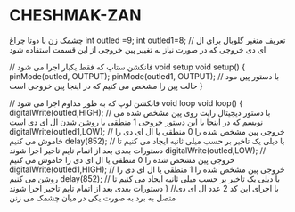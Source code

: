 # CHESHMAK-ZAN
چشمک زن با دوتا چراغ
int outled =9;
int outled1=8;
// تعریف متغیر گلوبال برای ال ای دی خروجی که در صورت نیاز به تغییر پین خروجی از این قسمت استفاده شود

// فانکشن ستاپ که فقط یکبار اجرا می شود void setup
void setup() {
pinMode(outled, OUTPUT);
pinMode(outled1, OUTPUT);
// با دستور پین مود حالت پین را مشخص می کنیم که در اینجا پین خروجی است
}

// فانکشن لوپ که به طور مداوم اجرا می شود void loop
void loop() {
digitalWrite(outled,HIGH);
// با دستور دیجیتال رایت روی پین مشخص شده می نویسم که در اینجا با این دستور خروجی 1 منطقی یا روشن شدن ال ای دی است
digitalWrite(outled1,LOW);
// خروجی پین مشخص شده را 0 منطقی یا ال ای دی را خاموش می کنیم
delay(852);
// با دیلی یک تاخیر بر حسب میلی ثانیه ایجاد می کنیم تا دستورات بعدی بعد از اتمام تایم تاخیر اجرا شوند
digitalWrite(outled,LOW);
// خروجی پین مشخص شده را 0 منطقی یا ال ای دی را خاموش می کنیم
digitalWrite(outled1,HIGH);
// خروجی پین مشخص شده را 1 منطقی یا ال ای دی را روشن می کنیم
delay(852);
// با دیلی یک تاخیر بر حسب میلی ثانیه ایجاد می کنیم تا دستورات بعدی بعد از اتمام تایم تاخیر اجرا شوند
}
//با اجرای این کد 2 عدد ال ای دی متصل به برد به صورت یکی در میان چشمک می زنن
